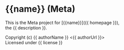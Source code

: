 
# {{name}} (Meta)

This is the Meta project for [{{name}}]({{ homepage }}),<br/>
the {{ description }}.

Copyright (c) {{ authorName }} <{{ authorUrl }}><br/>
Licensed under {{ license }}

